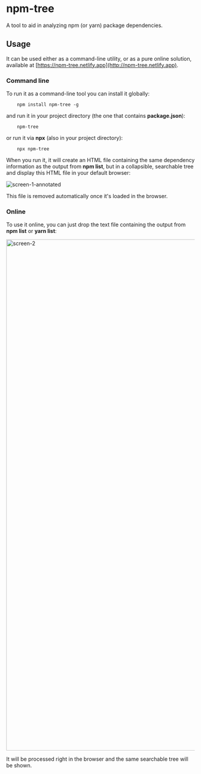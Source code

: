 # npm-tree

A tool to aid in analyzing npm (or yarn) package dependencies.

## Usage

It can be used either as a command-line utility, or as a pure online solution, available at [https://npm-tree.netlify.app](http://npm-tree.netlify.app).

### Command line

To run it as a command-line tool you can install it globally:

```Shell
    npm install npm-tree -g
```

and run it in your project directory (the one that contains **package.json**):

```Shell
    npm-tree
```

or run it via **npx** (also in your project directory):

```Shell
    npx npm-tree
```

When you run it, it will create an HTML file containing the same dependency information as the output from **npm list**, but in a collapsible, searchable tree and display this HTML file in your default browser:

![screen-1-annotated](https://user-images.githubusercontent.com/12632548/113087209-24f1d700-91b1-11eb-9a2e-6bce9dda520e.png)

This file is removed automatically once it's loaded in the browser.

### Online

To use it online, you can just drop the text file containing the output from **npm list** or **yarn list**:

<img width="1362" alt="screen-2" src="https://user-images.githubusercontent.com/12632548/113152299-ff41ed80-9203-11eb-9ba5-d0e4e1964b91.png">


It will be processed right in the browser and the same searchable tree will be shown.
